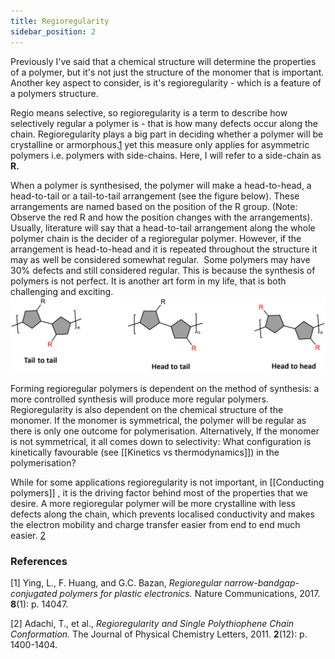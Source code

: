 ```yaml
---
title: Regioregularity
sidebar_position: 2
---
```


Previously I've said that a chemical structure will determine the properties of a polymer, but it's not just the structure of the monomer that is important. Another key aspect to consider, is it's regioregularity - which is a feature of a polymers structure.

Regio means selective, so regioregularity is a term to describe how selectively regular a polymer is - that is how many defects occur along the chain. Regioregularity plays a big part in deciding whether a polymer will be crystalline or armorphous.[1](https://www.nature.com/articles/ncomms14047) yet this measure only applies for asymmetric polymers i.e. polymers with side-chains. Here, I will refer to a side-chain as **R.**

When a polymer is synthesised, the polymer will make a head-to-head, a head-to-tail or a tail-to-tail arrangement (see the figure below). These arrangements are named based on the position of the R group. (Note: Observe the red R and how the position changes with the arrangements). Usually, literature will say that a head-to-tail arrangement along the whole polymer chain is the decider of a regioregular polymer. However, if the arrangement is head-to-head and it is repeated throughout the structure it may as well be considered somewhat regular.  Some polymers may have 30% defects and still considered regular. This is because the synthesis of polymers is not perfect. It is another art form in my life, that is both challenging and exciting.
![regioregularity](../../pictures/regioregularity.png)

Forming regioregular polymers is dependent on the method of synthesis: a more controlled synthesis will produce more regular polymers. Regioregularity is also dependent on the chemical structure of the monomer. If the monomer is symmetrical, the polymer will be regular as there is only one outcome for polymerisation. Alternatively, If the monomer is not symmetrical, it all comes down to selectivity: What configuration is kinetically favourable (see [[Kinetics vs thermodynamics]]) in the polymerisation?

While for some applications regioregularity is not important, in [[Conducting polymers]] , it is the driving factor behind most of the properties that we desire. A more regioregular polymer will be more crystalline with less defects along the chain, which prevents localised conductivity and makes the electron mobility and charge transfer easier from end to end much easier. [2](https://pubs.acs.org/doi/10.1021/jz200546x)


### References


[1] Ying, L., F. Huang, and G.C. Bazan, _Regioregular narrow-bandgap-conjugated polymers for plastic electronics._ Nature Communications, 2017. **8**(1): p. 14047.

[2] Adachi, T., et al., _Regioregularity and Single Polythiophene Chain Conformation._ The Journal of Physical Chemistry Letters, 2011. **2**(12): p. 1400-1404.